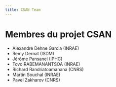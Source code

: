 ```yaml
---
title: CSAN Team
---
```


# Membres du projet CSAN

* Alexandre Dehne Garcia (INRAE)
* Remy Dernat (ISDM)
* Jérôme Pansanel (IPHC)
* Tovo RABEMANANTSOA (INRAE)
* Richard Randriatoamanana (CNRS)
* Martin Souchal (INRAE)
* Pavel Zakharov (CNRS)